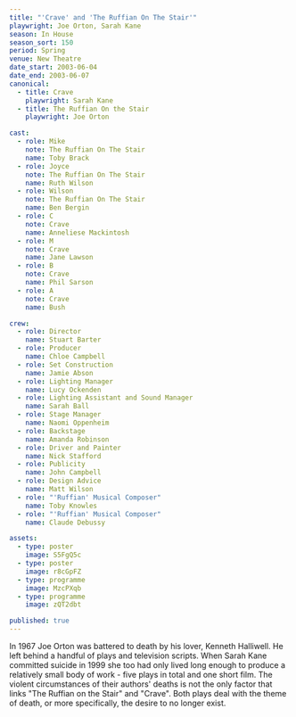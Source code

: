 ```yaml
---
title: "'Crave' and 'The Ruffian On The Stair'"
playwright: Joe Orton, Sarah Kane
season: In House
season_sort: 150
period: Spring
venue: New Theatre
date_start: 2003-06-04
date_end: 2003-06-07
canonical:
  - title: Crave
    playwright: Sarah Kane
  - title: The Ruffian On the Stair
    playwright: Joe Orton

cast:
  - role: Mike
    note: The Ruffian On The Stair
    name: Toby Brack
  - role: Joyce
    note: The Ruffian On The Stair
    name: Ruth Wilson
  - role: Wilson
    note: The Ruffian On The Stair
    name: Ben Bergin
  - role: C
    note: Crave
    name: Anneliese Mackintosh
  - role: M
    note: Crave
    name: Jane Lawson
  - role: B
    note: Crave
    name: Phil Sarson
  - role: A
    note: Crave
    name: Bush

crew:
  - role: Director
    name: Stuart Barter
  - role: Producer
    name: Chloe Campbell
  - role: Set Construction
    name: Jamie Abson
  - role: Lighting Manager
    name: Lucy Ockenden
  - role: Lighting Assistant and Sound Manager
    name: Sarah Ball
  - role: Stage Manager
    name: Naomi Oppenheim
  - role: Backstage
    name: Amanda Robinson
  - role: Driver and Painter
    name: Nick Stafford
  - role: Publicity
    name: John Campbell
  - role: Design Advice
    name: Matt Wilson
  - role: "'Ruffian' Musical Composer"
    name: Toby Knowles
  - role: "'Ruffian' Musical Composer"
    name: Claude Debussy

assets:
  - type: poster
    image: S5FgQ5c
  - type: poster
    image: r8cGpFZ
  - type: programme
    image: MzcPXqb
  - type: programme
    image: zQT2dbt

published: true
---
```


In 1967 Joe Orton was battered to death by his lover, Kenneth Halliwell. He left behind a handful of plays and television scripts. When Sarah Kane committed suicide in 1999 she too had only lived long enough to produce a relatively small body of work - five plays in total and one short film. The violent circumstances of their authors' deaths is not the only factor that links "The Ruffian on the Stair" and "Crave". Both plays deal with the theme of death, or more specifically, the desire to no longer exist.
